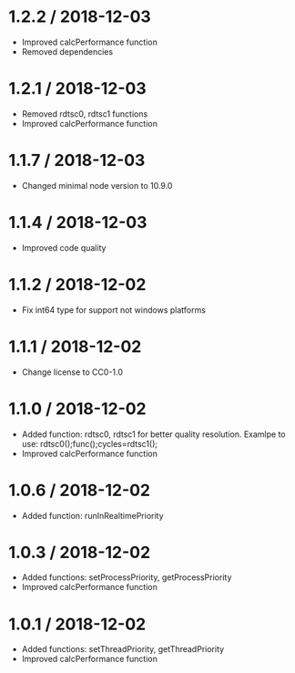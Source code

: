 1.2.2 / 2018-12-03
===================

  * Improved calcPerformance function
  * Removed dependencies

1.2.1 / 2018-12-03
===================

  * Removed rdtsc0, rdtsc1 functions
  * Improved calcPerformance function

1.1.7 / 2018-12-03
===================

  * Changed minimal node version to 10.9.0

1.1.4 / 2018-12-03
===================

  * Improved code quality

1.1.2 / 2018-12-02
===================

  * Fix int64 type for support not windows platforms

1.1.1 / 2018-12-02
===================

  * Change license to CC0-1.0

1.1.0 / 2018-12-02
===================

  * Added function: rdtsc0, rdtsc1 for better quality resolution. Examlpe to use: rdtsc0();func();cycles=rdtsc1();
  * Improved calcPerformance function

1.0.6 / 2018-12-02
===================

  * Added function: runInRealtimePriority
  
1.0.3 / 2018-12-02
===================

  * Added functions: setProcessPriority, getProcessPriority
  * Improved calcPerformance function
  
1.0.1 / 2018-12-02
===================

  * Added functions: setThreadPriority, getThreadPriority
  * Improved calcPerformance function